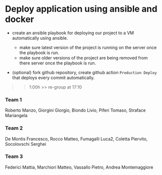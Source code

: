 # Deploy application using ansible and docker

- create an ansible playbook for deploying our project to a VM automatically using ansible.
  - make sure latest version of the project is running on the server once the playbook is run.
  - make sure older versions of the project are being removed from there server once the playbook is run.

- (optional) fork github repository, create github action `Production Deploy` that deploys every commit automatically.


>> 1:00h >> re-group at 17:10

### Team 1
Roberto Manzo, Giorgini Giorgio, Biondo Livio, Piferi Tomaso, Straface Mariangela

### Team 2
De Montis Francesco, Rocco Matteo, Fumagalli Luca2, Coletta Piervito, Socolovschi Serghei

### Team 3
Federici Mattia, Marchiori Matteo, Vassallo Pietro, Andrea Montemaggiore
